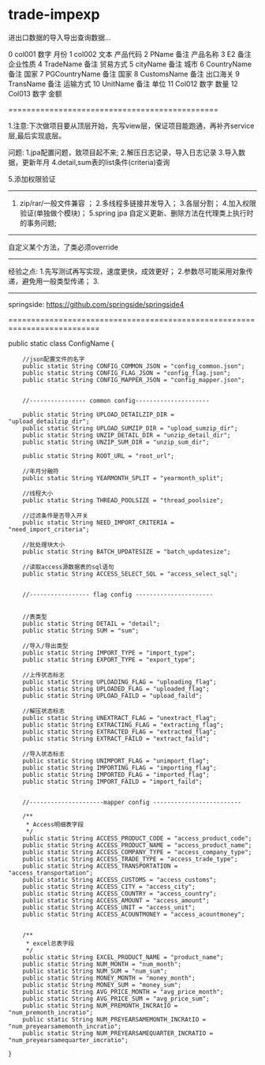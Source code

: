 ﻿trade-impexp
=============================================

进出口数据的导入导出查询数据...


0	col001  	数字	月份
1	col002		文本	产品代码
2	PName		备注	产品名称
3	E2		备注	企业性质
4	TradeName	备注	贸易方式
5	cityName	备注	城市
6	CountryName	备注	国家
7	PGCountryName	备注	国家
8	CustomsName	备注	出口海关
9	TransName	备注	运输方式
10	UnitName	备注	单位
11	Col012		数字	数量
12	Col013		数字	金额

==============================================

1.注意:下次做项目要从顶层开始，先写view层，保证项目能跑通，再补齐service层,最后实现底层。

问题:
1.jpa配置问题，致项目起不来;
2.解压日志记录，导入日志记录
3.导入数据，更新年月
4.detail,sum表的list条件(criteria)查询

5.添加权限验证

--------------------------------------------------
1. zip/rar/一般文件兼容 ；
2.多线程多链接并发导入；
3.各层分割；
4.加入权限验证(单独做个模块)；
5.spring jpa 自定义更新、删除方法在代理类上执行时的事务问题;


----------------------------------------------------
自定义某个方法，了类必须override

---------------------------------------------------
经验之点:
1.先写测试再写实现，速度更快，成效更好；
2.参数尽可能采用对象传递，避免用一般类型传递；
3.

---------------------------------
springside:
https://github.com/springside/springside4

==========================================================================

 public static class ConfigName {

        //json配置文件的名字
        public static String CONFIG_COMMON_JSON = "config_common.json";
        public static String CONFIG_FLAG_JSON = "config_flag.json";
        public static String CONFIG_MAPPER_JSON = "config_mapper.json";


        //---------------- common config---------------------

        public static String UPLOAD_DETAILZIP_DIR = "upload_detailzip_dir";
        public static String UPLOAD_SUMZIP_DIR = "upload_sumzip_dir";
        public static String UNZIP_DETAIL_DIR = "unzip_detail_dir";
        public static String UNZIP_SUM_DIR = "unzip_sum_dir";

        public static String ROOT_URL = "root_url";

        //年月分融符
        public static String YEARMONTH_SPLIT = "yearmonth_split";

        //线程大小
        public static String THREAD_POOLSIZE = "thread_poolsize";

        //过滤条件是否导入开关
        public static String NEED_IMPORT_CRITERIA = "need_import_criteria";

        //批处理块大小
        public static String BATCH_UPDATESIZE = "batch_updatesize";

        //读取access源数据表的sql语句
        public static String ACCESS_SELECT_SQL = "access_select_sql";


        //----------------- flag config ----------------------


        //表类型
        public static String DETAIL = "detail";
        public static String SUM = "sum";

        //导入/导出类型
        public static String IMPORT_TYPE = "import_type";
        public static String EXPORT_TYPE = "export_type";

        //上传状态标志
        public static String UPLOADING_FLAG = "uploading_flag";
        public static String UPLOADED_FLAG = "uploaded_flag";
        public static String UPLOAD_FAILD = "upload_faild";

        //解压状态标志
        public static String UNEXTRACT_FLAG = "unextract_flag";
        public static String EXTRACTING_FLAG = "extracting_flag";
        public static String EXTRACTED_FLAG = "extracted_flag";
        public static String EXTRACT_FAILD = "extract_faild";

        //导入状态标志
        public static String UNIMPORT_FLAG = "unimport_flag";
        public static String IMPORTING_FLAG = "importing_flag";
        public static String IMPORTED_FLAG = "imported_flag";
        public static String IMPORT_FAILD = "import_faild";


        //---------------------mapper config -------------------------

        /**
         * Access明细表字段
         */
        public static String ACCESS_PRODUCT_CODE = "access_product_code";
        public static String ACCESS_PRODUCT_NAME = "access_product_name";
        public static String ACCESS_COMPANY_TYPE = "access_company_type";
        public static String ACCESS_TRADE_TYPE = "access_trade_type";
        public static String ACCESS_TRANSPORTATION = "access_transportation";
        public static String ACCESS_CUSTOMS = "access_customs";
        public static String ACCESS_CITY = "access_city";
        public static String ACCESS_COUNTRY = "access_country";
        public static String ACCESS_AMOUNT = "access_amount";
        public static String ACCESS_UNIT = "access_unit";
        public static String ACCESS_ACOUNTMONEY = "access_acountmoney";


        /**
         * excel总表字段
         */
        public static String EXCEL_PRODUCT_NAME = "product_name";
        public static String NUM_MONTH = "num_month";
        public static String NUM_SUM = "num_sum";
        public static String MONEY_MONTH = "money_month";
        public static String MONEY_SUM = "money_sum";
        public static String AVG_PRICE_MONTH = "avg_price_month";
        public static String AVG_PRICE_SUM = "avg_price_sum";
        public static String NUM_PREMONTH_INCRAtIO = "num_premonth_incratio";
        public static String NUM_PREYEARSAMEMONTH_INCRAtIO = "num_preyearsamemonth_incratio";
        public static String NUM_PREYEARSAMEQUARTER_INCRATIO = "num_preyearsamequarter_imcratio";

    }
